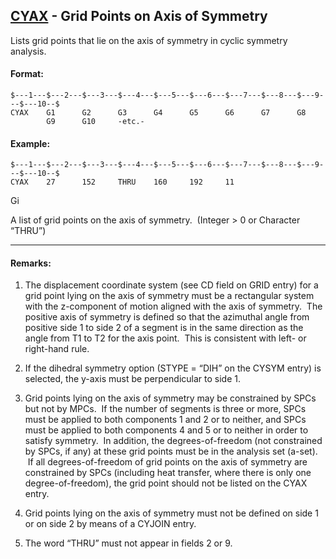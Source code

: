 ## [CYAX](https://help.hexagonmi.com/bundle/MSC_Nastran_2022.4/page/Nastran_Combined_Book/qrg/bulkc2/TOC.CYAX.xhtml) - Grid Points on Axis of Symmetry

Lists grid points that lie on the axis of symmetry in cyclic symmetry analysis.

#### Format:

```nastran
$---1---$---2---$---3---$---4---$---5---$---6---$---7---$---8---$---9---$---10--$
CYAX    G1      G2      G3      G4      G5      G6      G7      G8              
        G9      G10     -etc.-                                                  
```
#### Example:

```nastran
$---1---$---2---$---3---$---4---$---5---$---6---$---7---$---8---$---9---$---10--$
CYAX    27      152     THRU    160     192     11                              
```
Gi

A list of grid points on the axis of symmetry.  (Integer > 0 or Character “THRU”)

--------------------

#### Remarks:

1. The displacement coordinate system (see CD field on GRID entry) for a grid point lying on the axis of symmetry must be a rectangular system with the z-component of motion aligned with the axis of symmetry.  The positive axis of symmetry is defined so that the azimuthal angle from positive side 1 to side 2 of a segment is in the same direction as the angle from T1 to T2 for the axis point.  This is consistent with left- or right-hand rule.

2. If the dihedral symmetry option (STYPE = “DIH” on the CYSYM entry) is selected, the y-axis must be perpendicular to side 1.

3. Grid points lying on the axis of symmetry may be constrained by SPCs but not by MPCs.  If the number of segments is three or more, SPCs must be applied to both components 1 and 2 or to neither, and SPCs must be applied to both components 4 and 5 or to neither in order to satisfy symmetry.  In addition, the degrees-of-freedom (not constrained by SPCs, if any) at these grid points must be in the analysis set (a-set).  If all degrees-of-freedom of grid points on the axis of symmetry are constrained by SPCs (including heat transfer, where there is only one degree-of-freedom), the grid point should not be listed on the CYAX entry.

4. Grid points lying on the axis of symmetry must not be defined on side 1 or on side 2 by means of a CYJOIN entry.

5. The word “THRU” must not appear in fields 2 or 9.

